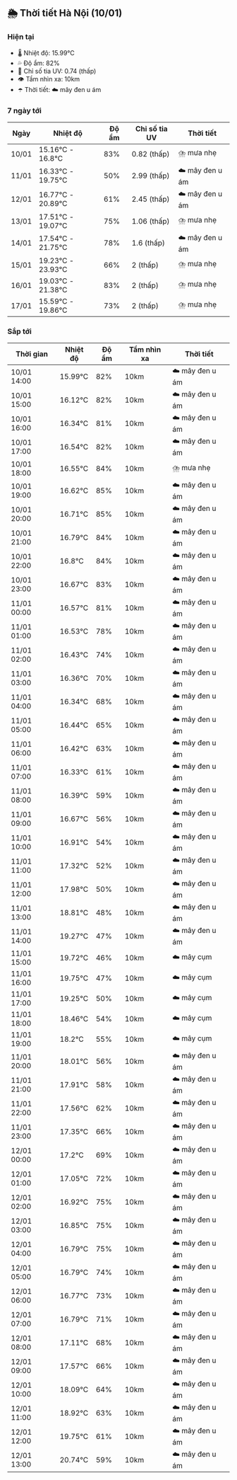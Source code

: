 ## 🌦️ Thời tiết Hà Nội (10/01)

### Hiện tại

- 🌡️ Nhiệt độ: 15.99℃
- 💦 Độ ẩm: 82%
- 🌟 Chỉ số tia UV: 0.74 (thấp)
- 👁️ Tầm nhìn xa: 10km
- ☂️ Thời tiết: ☁️ mây đen u ám

### 7 ngày tới

| Ngày | Nhiệt độ | Độ ẩm | Chỉ số tia UV | Thời tiết |
| --- | --- | --- | --- | --- |
| 10/01 | 15.16℃ - 16.8℃ | 83% | 0.82 (thấp) | ⛈️ mưa nhẹ |
| 11/01 | 16.33℃ - 19.75℃ | 50% | 2.99 (thấp) | ☁️ mây đen u ám |
| 12/01 | 16.77℃ - 20.89℃ | 61% | 2.45 (thấp) | ☁️ mây đen u ám |
| 13/01 | 17.51℃ - 19.07℃ | 75% | 1.06 (thấp) | ⛈️ mưa nhẹ |
| 14/01 | 17.54℃ - 21.75℃ | 78% | 1.6 (thấp) | ☁️ mây đen u ám |
| 15/01 | 19.23℃ - 23.93℃ | 66% | 2 (thấp) | ⛈️ mưa nhẹ |
| 16/01 | 19.03℃ - 21.38℃ | 83% | 2 (thấp) | ⛈️ mưa nhẹ |
| 17/01 | 15.59℃ - 19.86℃ | 73% | 2 (thấp) | ⛈️ mưa nhẹ |

### Sắp tới

| Thời gian | Nhiệt độ | Độ ẩm | Tầm nhìn xa | Thời tiết |
| --- | --- | --- | --- | --- |
| 10/01 14:00 | 15.99℃ | 82% | 10km | ☁️ mây đen u ám |
| 10/01 15:00 | 16.12℃ | 82% | 10km | ☁️ mây đen u ám |
| 10/01 16:00 | 16.34℃ | 81% | 10km | ☁️ mây đen u ám |
| 10/01 17:00 | 16.54℃ | 82% | 10km | ☁️ mây đen u ám |
| 10/01 18:00 | 16.55℃ | 84% | 10km | ⛈️ mưa nhẹ |
| 10/01 19:00 | 16.62℃ | 85% | 10km | ☁️ mây đen u ám |
| 10/01 20:00 | 16.71℃ | 85% | 10km | ☁️ mây đen u ám |
| 10/01 21:00 | 16.79℃ | 84% | 10km | ☁️ mây đen u ám |
| 10/01 22:00 | 16.8℃ | 84% | 10km | ☁️ mây đen u ám |
| 10/01 23:00 | 16.67℃ | 83% | 10km | ☁️ mây đen u ám |
| 11/01 00:00 | 16.57℃ | 81% | 10km | ☁️ mây đen u ám |
| 11/01 01:00 | 16.53℃ | 78% | 10km | ☁️ mây đen u ám |
| 11/01 02:00 | 16.43℃ | 74% | 10km | ☁️ mây đen u ám |
| 11/01 03:00 | 16.36℃ | 70% | 10km | ☁️ mây đen u ám |
| 11/01 04:00 | 16.34℃ | 68% | 10km | ☁️ mây đen u ám |
| 11/01 05:00 | 16.44℃ | 65% | 10km | ☁️ mây đen u ám |
| 11/01 06:00 | 16.42℃ | 63% | 10km | ☁️ mây đen u ám |
| 11/01 07:00 | 16.33℃ | 61% | 10km | ☁️ mây đen u ám |
| 11/01 08:00 | 16.39℃ | 59% | 10km | ☁️ mây đen u ám |
| 11/01 09:00 | 16.67℃ | 56% | 10km | ☁️ mây đen u ám |
| 11/01 10:00 | 16.91℃ | 54% | 10km | ☁️ mây đen u ám |
| 11/01 11:00 | 17.32℃ | 52% | 10km | ☁️ mây đen u ám |
| 11/01 12:00 | 17.98℃ | 50% | 10km | ☁️ mây đen u ám |
| 11/01 13:00 | 18.81℃ | 48% | 10km | ☁️ mây đen u ám |
| 11/01 14:00 | 19.27℃ | 47% | 10km | ☁️ mây đen u ám |
| 11/01 15:00 | 19.72℃ | 46% | 10km | ☁️ mây cụm |
| 11/01 16:00 | 19.75℃ | 47% | 10km | ☁️ mây cụm |
| 11/01 17:00 | 19.25℃ | 50% | 10km | ☁️ mây cụm |
| 11/01 18:00 | 18.46℃ | 54% | 10km | ☁️ mây cụm |
| 11/01 19:00 | 18.2℃ | 55% | 10km | ☁️ mây cụm |
| 11/01 20:00 | 18.01℃ | 56% | 10km | ☁️ mây đen u ám |
| 11/01 21:00 | 17.91℃ | 58% | 10km | ☁️ mây đen u ám |
| 11/01 22:00 | 17.56℃ | 62% | 10km | ☁️ mây đen u ám |
| 11/01 23:00 | 17.35℃ | 66% | 10km | ☁️ mây đen u ám |
| 12/01 00:00 | 17.2℃ | 69% | 10km | ☁️ mây đen u ám |
| 12/01 01:00 | 17.05℃ | 72% | 10km | ☁️ mây đen u ám |
| 12/01 02:00 | 16.92℃ | 75% | 10km | ☁️ mây đen u ám |
| 12/01 03:00 | 16.85℃ | 75% | 10km | ☁️ mây đen u ám |
| 12/01 04:00 | 16.79℃ | 75% | 10km | ☁️ mây đen u ám |
| 12/01 05:00 | 16.79℃ | 74% | 10km | ☁️ mây đen u ám |
| 12/01 06:00 | 16.77℃ | 73% | 10km | ☁️ mây đen u ám |
| 12/01 07:00 | 16.79℃ | 71% | 10km | ☁️ mây đen u ám |
| 12/01 08:00 | 17.11℃ | 68% | 10km | ☁️ mây đen u ám |
| 12/01 09:00 | 17.57℃ | 66% | 10km | ☁️ mây đen u ám |
| 12/01 10:00 | 18.09℃ | 64% | 10km | ☁️ mây đen u ám |
| 12/01 11:00 | 18.92℃ | 63% | 10km | ☁️ mây đen u ám |
| 12/01 12:00 | 19.75℃ | 61% | 10km | ☁️ mây đen u ám |
| 12/01 13:00 | 20.74℃ | 59% | 10km | ☁️ mây đen u ám |
